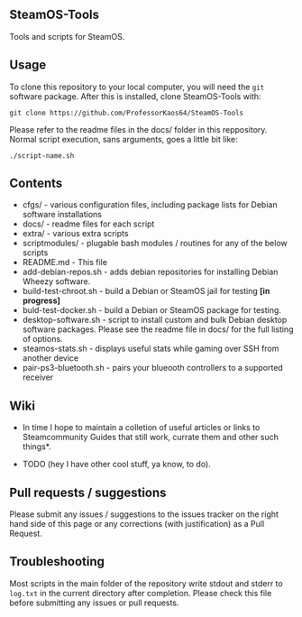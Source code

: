 ## SteamOS-Tools
Tools and scripts for SteamOS.

## Usage

To clone this repository to your local computer, you will need the `git` software package. After this is installed, clone SteamOS-Tools with:

```
git clone https://github.com/ProfessorKaos64/SteamOS-Tools
```

Please refer to the readme files in the docs/ folder in this reppository. Normal script execution, sans arguments, goes a little bit like:

```
./script-name.sh
```

## Contents
* cfgs/ - various configuration files, including package lists for Debian software installations
* docs/ - readme files for each script
* extra/ - various extra scripts
* scriptmodules/ - plugable bash modules / routines for any of the below scripts
* README.md - This file
* add-debian-repos.sh - adds debian repositories for installing Debian Wheezy software.
* build-test-chroot.sh - build a Debian or SteamOS jail for testing **[in progress]**
* buld-test-docker.sh - build a Debian or SteamOS package for testing.
* desktop-software.sh - script to install custom and bulk Debian desktop software packages. Please see the readme file in docs/ for the full listing of options.
* steamos-stats.sh - displays useful stats while gaming over SSH from another device
* pair-ps3-bluetooth.sh - pairs your blueooth controllers to a supported receiver

## Wiki
- In time I hope to maintain a colletion of useful articles or links to Steamcommunity Guides that still work, currate them and other such things*.

* TODO (hey I have other cool stuff, ya know, to do).

## Pull requests / suggestions
Please submit any issues / suggestions to the issues tracker on the right hand side of this page
or any corrections (with justification) as a Pull Request.

## Troubleshooting
Most scripts in the main folder of the repository write stdout and stderr to `log.txt` in the current directory after completion. Please check this file before submitting any issues or pull requests.
